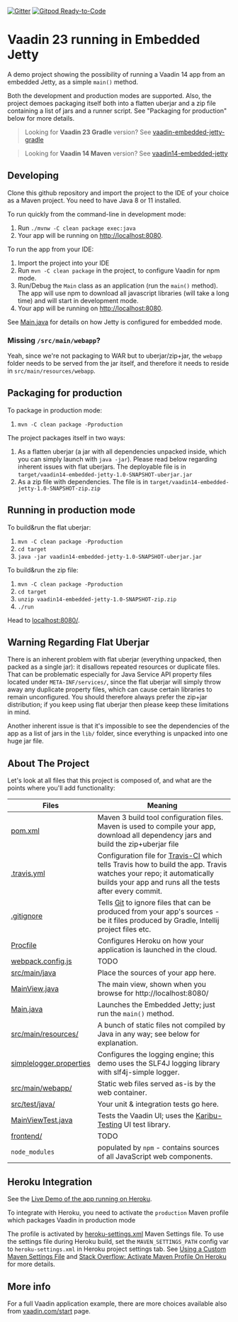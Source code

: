 [![Gitter](https://badges.gitter.im/Join%20Chat.svg)](https://gitter.im/vaadin-flow/Lobby#?utm_source=badge&utm_medium=badge&utm_campaign=pr-badge)
[![Gitpod Ready-to-Code](https://img.shields.io/badge/Gitpod-Ready--to--Code-blue?logo=gitpod)](https://gitpod.io/#https://github.com/mvysny/vaadin14-embedded-jetty)

# Vaadin 23 running in Embedded Jetty

A demo project showing the possibility of running a Vaadin 14 app from an
embedded Jetty, as a simple `main()` method.

Both the development and production modes are supported. Also, the project
demoes packaging itself both into a flatten uberjar and a zip file containing
a list of jars and a runner script. See "Packaging for production" below
for more details.

> Looking for **Vaadin 23 Gradle** version? See [vaadin-embedded-jetty-gradle](https://github.com/mvysny/vaadin-embedded-jetty-gradle)

> Looking for **Vaadin 14 Maven** version? See [vaadin14-embedded-jetty](https://github.com/mvysny/vaadin14-embedded-jetty)

## Developing

Clone this github repository and import the project to the IDE of your choice as a Maven project. You need to have Java 8 or 11 installed.

To run quickly from the command-line in development mode:

1. Run `./mvnw -C clean package exec:java`
2. Your app will be running on [http://localhost:8080](http://localhost:8080).

To run the app from your IDE:

1. Import the project into your IDE
2. Run `mvn -C clean package` in the project, to configure Vaadin for npm mode.
3. Run/Debug the `Main` class as an application (run the `main()` method).
   The app will use npm to download all javascript libraries (will take a long time)
   and will start in development mode.
4. Your app will be running on [http://localhost:8080](http://localhost:8080).
   
See [Main.java](src/main/java/com/vaadin/starter/skeleton/Main.java)
for details on how Jetty is configured for embedded mode.

### Missing `/src/main/webapp`?

Yeah, since we're not packaging to WAR but to uberjar/zip+jar, the `webapp` folder needs to be
served from the jar itself, and therefore it needs to reside in `src/main/resources/webapp`.

## Packaging for production

To package in production mode:

1. `mvn -C clean package -Pproduction`

The project packages itself in two ways:

1. As a flatten uberjar (a jar with all dependencies unpacked inside, which you can simply launch with `java -jar`).
   Please read below regarding inherent issues with flat uberjars.
   The deployable file is in `target/vaadin14-embedded-jetty-1.0-SNAPSHOT-uberjar.jar`
2. As a zip file with dependencies. The file is in `target/vaadin14-embedded-jetty-1.0-SNAPSHOT-zip.zip`

## Running in production mode

To build&run the flat uberjar:

1. `mvn -C clean package -Pproduction`
2. `cd target`
3. `java -jar vaadin14-embedded-jetty-1.0-SNAPSHOT-uberjar.jar`

To build&run the zip file:

1. `mvn -C clean package -Pproduction`
2. `cd target`
3. `unzip vaadin14-embedded-jetty-1.0-SNAPSHOT-zip.zip`
4. `./run`

Head to [localhost:8080/](http://localhost:8080).

## Warning Regarding Flat Uberjar

There is an inherent problem with flat uberjar (everything unpacked, then packed as a single jar):
it disallows repeated resources or duplicate files. That can be problematic especially for Java Service API
property files located under `META-INF/services/`, since the flat uberjar will simply
throw away any duplicate property files, which can cause certain libraries to remain unconfigured.
You should therefore always prefer the zip+jar distribution; if you keep using
flat uberjar then please keep these limitations in mind.

Another inherent issue is that it's impossible to see the dependencies of the app
as a list of jars in the `lib/` folder, since everything is unpacked into one huge jar file.

## About The Project

Let's look at all files that this project is composed of, and what are the points where you'll add functionality:

| Files | Meaning
| ----- | -------
| [pom.xml](pom.xml) | Maven 3 build tool configuration files. Maven is used to compile your app, download all dependency jars and build the zip+uberjar file
| [.travis.yml](.travis.yml) | Configuration file for [Travis-CI](http://travis-ci.org/) which tells Travis how to build the app. Travis watches your repo; it automatically builds your app and runs all the tests after every commit.
| [.gitignore](.gitignore) | Tells [Git](https://git-scm.com/) to ignore files that can be produced from your app's sources - be it files produced by Gradle, Intellij project files etc.
| [Procfile](Procfile) | Configures Heroku on how your application is launched in the cloud.
| [webpack.config.js](webpack.config.js) | TODO
| [src/main/java](src/main/java) | Place the sources of your app here.
| [MainView.java](src/main/java/com/vaadin/starter/skeleton/MainView.java) | The main view, shown when you browse for http://localhost:8080/
| [Main.java](src/main/java/com/vaadin/starter/skeleton/Main.java) | Launches the Embedded Jetty; just run the `main()` method.
| [src/main/resources/](src/main/resources) | A bunch of static files not compiled by Java in any way; see below for explanation.
| [simplelogger.properties](src/main/resources/simplelogger.properties) | Configures the logging engine; this demo uses the SLF4J logging library with slf4j-simple logger.
| [src/main/webapp/](src/main/webapp) | Static web files served as-is by the web container.
| [src/test/java/](src/test/java) | Your unit & integration tests go here.
| [MainViewTest.java](src/test/java/com/vaadin/starter/skeleton/MainViewTest.java) | Tests the Vaadin UI; uses the [Karibu-Testing](https://github.com/mvysny/karibu-testing) UI test library.
| [frontend/](frontend) | TODO
| `node_modules` | populated by `npm` - contains sources of all JavaScript web components.

## Heroku Integration

See the [Live Demo of the app running on Heroku](https://vaadin14-embedded-jetty.herokuapp.com/).

To integrate with Heroku, you need to activate the `production` Maven profile
which packages Vaadin in production mode

The profile is activated by [heroku-settings.xml](heroku-settings.xml) Maven Settings file. To use the settings
file during Heroku build, set the `MAVEN_SETTINGS_PATH` config var to `heroku-settings.xml` in Heroku project settings tab.
See [Using a Custom Maven Settings File](https://devcenter.heroku.com/articles/using-a-custom-maven-settings-xml) and
[Stack Overflow: Activate Maven Profile On Heroku](https://stackoverflow.com/questions/11162194/triggering-maven-profiles-from-heroku-configured-environment-variables) for more details.

## More info

For a full Vaadin application example, there are more choices available also from [vaadin.com/start](https://vaadin.com/start) page.
